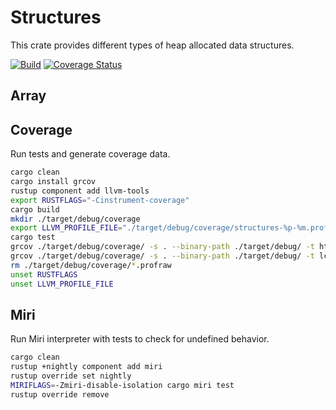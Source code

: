 # Structures

This crate provides different types of heap allocated data structures.

[![Build](https://github.com/sandesh-sanjeev/structures/actions/workflows/rust.yml/badge.svg?branch=master)](https://github.com/sandesh-sanjeev/structures/actions/workflows/rust.yml)
[![Coverage Status](https://coveralls.io/repos/github/sandesh-sanjeev/structures/badge.svg?branch=master)](https://coveralls.io/github/sandesh-sanjeev/structures?branch=master)

## Array

## Coverage

Run tests and generate coverage data.

```bash
cargo clean
cargo install grcov
rustup component add llvm-tools
export RUSTFLAGS="-Cinstrument-coverage" 
cargo build
mkdir ./target/debug/coverage
export LLVM_PROFILE_FILE="./target/debug/coverage/structures-%p-%m.profraw" 
cargo test
grcov ./target/debug/coverage/ -s . --binary-path ./target/debug/ -t html --branch -o ./target/debug/coverage/ --llvm --ignore-not-existing
grcov ./target/debug/coverage/ -s . --binary-path ./target/debug/ -t lcov --branch -o ./target/debug/coverage/lcov.info --llvm --ignore-not-existing
rm ./target/debug/coverage/*.profraw
unset RUSTFLAGS
unset LLVM_PROFILE_FILE
```

## Miri

Run Miri interpreter with tests to check for undefined behavior.

```bash
cargo clean
rustup +nightly component add miri
rustup override set nightly
MIRIFLAGS=-Zmiri-disable-isolation cargo miri test
rustup override remove
```
